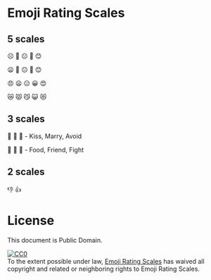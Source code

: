 # Emoji Rating Scales

## 5 scales

☹️ 🙁 😐 🙂 😊

😦 🙁 😐 🙂 😊

😠 😦 😑 😀 😍

😿 😾 😼 😺 😻

## 3 scales

💋 💒 🚫 - Kiss, Marry, Avoid

🍔 🤝 🥊 - Food, Friend, Fight

## 2 scales

👎 👍 

# License

This document is Public Domain.

<p xmlns:dct="http://purl.org/dc/terms/">
<a rel="license" href="http://creativecommons.org/publicdomain/zero/1.0/">
<img src="http://i.creativecommons.org/p/zero/1.0/88x31.png" style="border-style: none;" alt="CC0" /></a>
<br />To the extent possible under law,
<a rel="dct:publisher" href="https://github.com/attogram/emoji-rating-scales">
<span property="dct:title">Emoji Rating Scales</span></a>
has waived all copyright and related or neighboring rights to
<span property="dct:title">Emoji Rating Scales</span>.</p>
